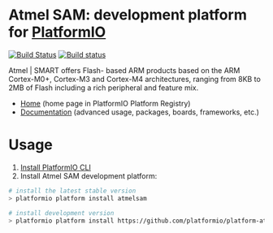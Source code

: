 # Atmel SAM: development platform for [PlatformIO](http://platformio.org)
[![Build Status](https://travis-ci.org/platformio/platform-atmelsam.svg?branch=develop)](https://travis-ci.org/platformio/platform-atmelsam)
[![Build status](https://ci.appveyor.com/api/projects/status/dj1c3b2d6fyxkoxq/branch/develop?svg=true)](https://ci.appveyor.com/project/ivankravets/platform-atmelsam/branch/develop)

Atmel | SMART offers Flash- based ARM products based on the ARM Cortex-M0+, Cortex-M3 and Cortex-M4 architectures, ranging from 8KB to 2MB of Flash including a rich peripheral and feature mix.

* [Home](http://platformio.org/platforms/atmelsam) (home page in PlatformIO Platform Registry)
* [Documentation](http://docs.platformio.org/en/latest/platforms/atmelsam.html) (advanced usage, packages, boards, frameworks, etc.)

# Usage

1. [Install PlatformIO CLI](http://docs.platformio.org/en/latest/installation.html)
2. Install Atmel SAM development platform:
```bash
# install the latest stable version
> platformio platform install atmelsam

# install development version
> platformio platform install https://github.com/platformio/platform-atmelsam.git
```
